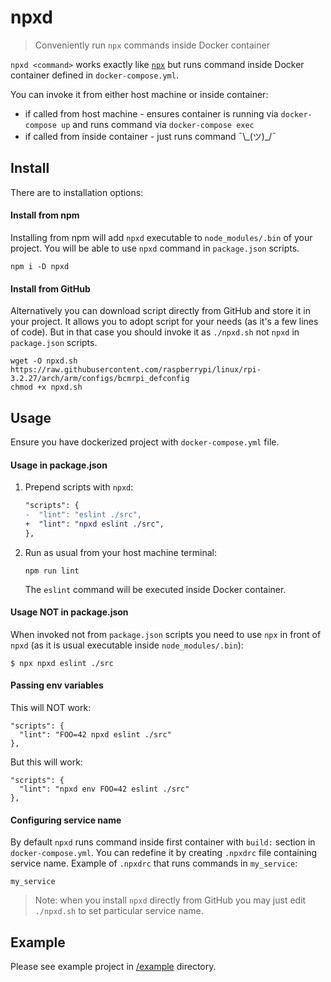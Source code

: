 # npxd
> Conveniently run `npx` commands inside Docker container

`npxd <command>` works exactly like [`npx`](https://nodejs.dev/learn/the-npx-nodejs-package-runner)
but runs command inside Docker container defined in `docker-compose.yml`.

You can invoke it from either host machine or inside container: 
 * if called from host machine - ensures container is running via `docker-compose up` and runs command via `docker-compose exec`
 * if called from inside container - just runs command ¯\\\_(ツ)\_/¯
 
## Install
There are to installation options:
 
#### Install from npm
Installing from npm will add `npxd` executable to `node_modules/.bin` of your project.
You will be able to use `npxd` command in `package.json` scripts.
```
npm i -D npxd
```

#### Install from GitHub
Alternatively you can download script directly from GitHub and store it in your project.
It allows you to adopt script for your needs (as it's a few lines of code).
But in that case you should invoke it as `./npxd.sh` not `npxd` in `package.json` scripts.
```
wget -O npxd.sh https://raw.githubusercontent.com/raspberrypi/linux/rpi-3.2.27/arch/arm/configs/bcmrpi_defconfig
chmod +x npxd.sh
```

## Usage
Ensure you have dockerized project with `docker-compose.yml` file.

#### Usage in package.json
1. Prepend scripts with `npxd`:
   ```diff
   "scripts": {
   -  "lint": "eslint ./src",
   +  "lint": "npxd eslint ./src",
   },
   ```
2. Run as usual from your host machine terminal: 
   ```
   npm run lint
   ```
   The `eslint` command will be executed inside Docker container.

#### Usage NOT in package.json
When invoked not from `package.json` scripts you need to use `npx` in front of `npxd` 
(as it is usual executable inside `node_modules/.bin`):
```
$ npx npxd eslint ./src
```

#### Passing env variables 
This will NOT work:
```
"scripts": {
  "lint": "FOO=42 npxd eslint ./src"
},
```

But this will work:
```
"scripts": {
  "lint": "npxd env FOO=42 eslint ./src"
},
```

#### Configuring service name
By default `npxd` runs command inside first container with `build:` section in `docker-compose.yml`.
You can redefine it by creating `.npxdrc` file containing service name. 
Example of `.npxdrc` that runs commands in `my_service`:
```
my_service
```

> Note: when you install `npxd` directly from GitHub you may just edit `./npxd.sh` to set particular service name.

## Example
Please see example project in [/example](/example) directory.

